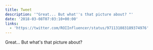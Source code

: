```yaml
---
title: Tweet
description: '"Great... But what''s that picture about? "'
date: '2018-03-08T07:03:10+00:00'
links:
  - 'https://twitter.com/ROIInfluencer/status/971131083189374976'
---
```

Great... But what's that picture about? 
